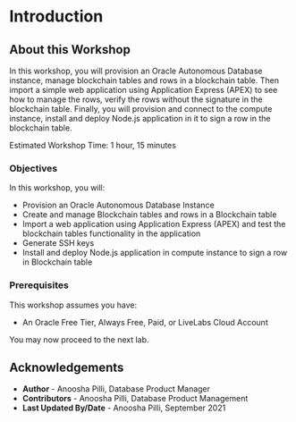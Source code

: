 # Introduction

## About this Workshop

In this workshop, you will provision an Oracle Autonomous Database instance, manage blockchain tables and rows in a blockchain table. Then import a simple web application using Application Express (APEX) to see how to manage the rows, verify the rows without the signature in the blockchain table. Finally, you will provision and connect to the compute instance, install and deploy Node.js application in it to sign a row in the blockchain table.

Estimated Workshop Time: 1 hour, 15 minutes

### Objectives

In this workshop, you will:

* Provision an Oracle Autonomous Database Instance
* Create and manage Blockchain tables and rows in a Blockchain table
* Import a web application using Application Express (APEX) and test the blockchain tables functionality in the application
* Generate SSH keys
* Install and deploy Node.js application in compute instance to sign a row in Blockchain table

### Prerequisites

This workshop assumes you have:

* An Oracle Free Tier, Always Free, Paid, or LiveLabs Cloud Account

You may now proceed to the next lab.

## Acknowledgements

* **Author** - Anoosha Pilli, Database Product Manager
* **Contributors** -  Anoosha Pilli, Database Product Management
* **Last Updated By/Date** - Anoosha Pilli, September 2021
